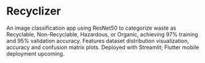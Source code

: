 # Recyclizer
An image classification app using ResNet50 to categorize waste as Recyclable, Non-Recyclable, Hazardous, or Organic, achieving 97% training and 95% validation accuracy. Features dataset distribution visualization, accuracy and confusion matrix plots. Deployed with Streamlit; Flutter mobile deployment upcoming. 
